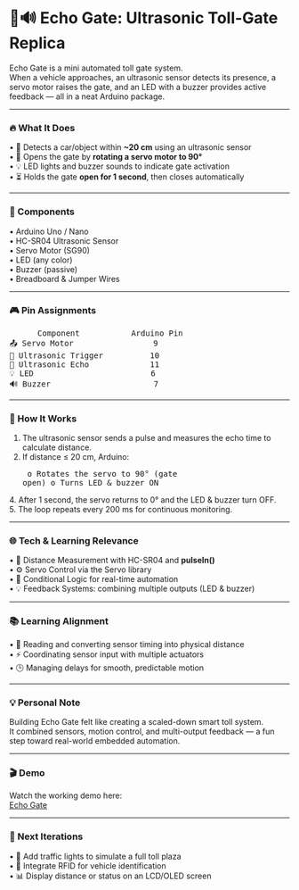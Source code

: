 # **🚗🔊 Echo Gate: Ultrasonic Toll-Gate Replica**

Echo Gate is a mini automated toll gate system.<br>
When a vehicle approaches, an ultrasonic sensor detects its presence, a servo motor raises the gate, and an LED with a buzzer provides active feedback — all in a neat Arduino package.
________________________________________
### **🔥 What It Does**

•	📡 Detects a car/object within **~20 cm** using an ultrasonic sensor<br>
•	🚦 Opens the gate by **rotating a servo motor to 90°**<br>
•	💡 LED lights and buzzer sounds to indicate gate activation<br>
•	⏳ Holds the gate **open for 1 second**, then closes automatically<br>
________________________________________
### **🧰 Components**

•	Arduino Uno / Nano<br>
•	HC-SR04 Ultrasonic Sensor<br>
•	Servo Motor (SG90)<br>
•	LED (any color)<br>
•	Buzzer (passive)<br>
•	Breadboard & Jumper Wires<br>
________________________________________
### **🎮 Pin Assignments**
<pre>
      Component           Arduino Pin
📤 Servo Motor	              9
📡 Ultrasonic Trigger	      10
📡 Ultrasonic Echo	          11
💡 LED	                      6
🔊 Buzzer                	  7
</pre>
________________________________________
### **🧠 How It Works**

1.	The ultrasonic sensor sends a pulse and measures the echo time to calculate distance.<br>
2.	If distance ≤ 20 cm, Arduino:<pre>
      o	Rotates the servo to 90° (gate open)
      o	Turns LED & buzzer ON
</pre>
4.	After 1 second, the servo returns to 0° and the LED & buzzer turn OFF.<br>
5.	The loop repeats every 200 ms for continuous monitoring.<br>
<hr>
<h3><bold>🌐 Tech & Learning Relevance</bold></h3>

•	🧩 Distance Measurement with HC-SR04 and **pulseIn()**<br>
•	⚙️ Servo Control via the Servo library<br>
•	🔄 Conditional Logic for real-time automation<br>
•	💡 Feedback Systems: combining multiple outputs (LED & buzzer)<br>
________________________________________
### **📚 Learning Alignment**

•	📘 Reading and converting sensor timing into physical distance<br>
•	⚡ Coordinating sensor input with multiple actuators<br>
•	🕒 Managing delays for smooth, predictable motion<br>
________________________________________
### **💡 Personal Note**

Building Echo Gate felt like creating a scaled-down smart toll system.<br>
It combined sensors, motion control, and multi-output feedback — a fun step toward real-world embedded automation.<br>
________________________________________
### 🎬 Demo

Watch the working demo here:<br>
<a href = "https://drive.google.com/file/d/1FRlJJuM-5CkFF6ll7ajYf703oBheF7tN/view?usp=drivesdk">Echo Gate</a>
________________________________________
### **🚀 Next Iterations**

•	🚦 Add traffic lights to simulate a full toll plaza<br>
•	📶 Integrate RFID for vehicle identification<br>
•	📊 Display distance or status on an LCD/OLED screen<br>
